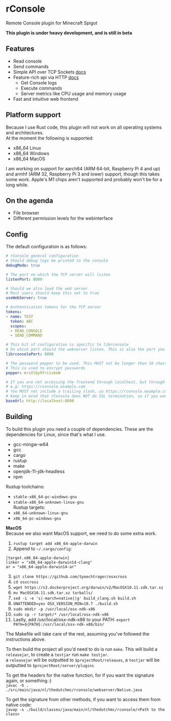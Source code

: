 # rConsole
Remote Console plugin for Minecraft Spigot

**This plugin is under heavy development, and is still in beta**

## Features
- Read console
- Send commands
- Simple API over TCP Sockets [docs](docs/README.md)
- Feature-rich api via HTTP [docs](docs/README.md)
  - Get Console logs
  - Execute commands
  - Server metrics like CPU usage and memory usage
- Fast and intuitive web frontend

## Platform support
Because I use Rust code, this plugin will not work on all operating systems and architectures.  
At the moment the following is supported:
- x86_64 Linux
- x86_64 Windows
- x86_64 MacOS

I am working on support for aarch64 (ARM 64-bit, Raspberry Pi 4 and up) and armhf (ARM 32, Raspberry Pi 3 and lower) support, though this takes some work.
Apple's M1 chips aren't supported and probably won't be for a long while.

## On the agenda
- File browser
- Different permission levels for the webinterface

## Config
The default configuration is as follows:
```yaml
# rConsole general configuration
# Should debug logs be printed to the console
debugMode: true

# The port on which the TCP server will listen
listenPort: 8080

# Should we also load the web server
# Most users should keep this set to true
useWebServer: true

# Authentication tokens for the TCP server
tokens:
- name: TEST
  token: ABC
  scopes:
  - READ_CONSOLE
  - SEND_COMMAND

# This bit of configuration is specific to librconsole
# On which port should the webserver listen. This is also the port you'll use in the browser to access the web-interface
librconsolePort: 8090

# The password pepper to be used. This MUST not be longer than 16 characters. You should not leave this at the default
# This is used to encrypt passwords
pepper: mrsXlQy9friisbeW

# If you are not accessing the frontend through localhost, but through a domain e.g, enter it here
# e.g: https://rconsole.example.com
# You MUST not include a trailing slash, so https://rconsole.example.com/ is WRONG
# Keep in mind that rConsole does NOT do SSL termination, so if you want HTTPS, you must use a reverse proxy like NGINX
baseUrl: http://localhost:8090
```

## Building
To build this plugin you need a couple of dependencies. These are the dependencies for Linux, since that's what I use.
- gcc-mingw-w64
- gcc
- cargo
- rustup
- make
- openjdk-11-jdk-headless
- npm

Rustup toolchains:  
- `stable-x86_64-pc-windows-gnu`  
- `stable-x86_64-unknown-linux-gnu`  
Rustup targets:  
- `x86_64-unknown-linux-gnu`  
- `x86_64-pc-windows-gnu`  

**MacOS**  
Because we also want MacOS support, we need to do some extra work.
1. `rustup target add x86_64-apple-darwin`
2. Append to `~/.cargo/config`:
```
[target.x86_64-apple-darwin]
linker = "x86_64-apple-darwin14-clang"
ar = "x86_64-apple-darwin14-ar"
```
3. `git clone https://github.com/tpoechtrager/osxcross`
4. `cd osxcross`
5. `wget https://s3.dockerproject.org/darwin/v2/MacOSX10.11.sdk.tar.xz`
6. `mv MacOSX10.11.sdk.tar.xz tarballs/`
7. `sed -i -e 's|-march=native||g' build_clang.sh build.sh`
8. `UNATTENDED=yes OSX_VERSION_MIN=10.7 ./build.sh`
9. `sudo mkdir -p /usr/local/osx-ndk-x86`
10. `sudo cp -r target/* /usr/local/osx-ndk-x86` 
11. Lastly, add /usr/local/osx-ndk-x86 to your PATH: `export PATH=${PATH}:/usr/local/osx-ndk-x86/bin/`

The Makefile will take care of the rest, assuming you've followed the instructions above.

To then build the project all you'd need to do is run `make`. This will build a `releasejar`, to create a `testjar` run `make testjar`.  
a `releasejar` will be outputted to `$projectRoot/releases`, a `testjar` will be outputted to `$projectRoot/server/plugins`

To get the headers for the native function, for if you want the signature again, or something :)  
``javac -h . ./src/main/java/nl/thedutchmc/rconsole/webserver/Native.java``

To get the signature from other methods, if you want to access them from native code:  
``javap -s ./build/classes/java/main/nl/thedutchmc/rconsole/<Path to the class>``